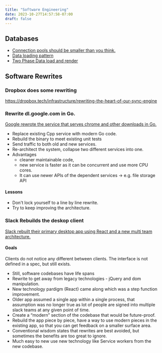 ```yaml
---
title: "Software Engineering"
date: 2023-10-27T14:57:58-07:00
draft: false
---
```


## Databases
* [Connection pools should be smaller than you think.](https://github.com/brettwooldridge/HikariCP/wiki/About-Pool-Sizing)
* [Data loading pattern](https://sophiebits.com/2020/01/01/fast-maintainable-db-patterns.html)
* [Two Phase Data load and render](https://brandur.org/two-phase-render)


## 

## Software Rewrites

### Dropbox does some rewriting
https://dropbox.tech/infrastructure/rewriting-the-heart-of-our-sync-engine

### Rewrite dl.google.com in Go.

[Google rewrote the service that serves chrome and other downloads in Go.][1]

* Replace existing Cpp service with modern Go code.
* Rebuild the binary to meet existing unit tests
* Send traffic to both old and new services.
* Re-architect the system, collapse two different services into one.
* Advantages
   * cleaner maintainable code,
   * new service is faster as it can be concurrent and use more CPU cores.
   * It can use newer APIs of the dependent services -> e.g. file storage API

#### Lessons

* Don't lock yourself to a line by line rewrite.
* Try to keep improving the architecture.

### Slack Rebuilds the deskop client

[Slack rebuilt their primary desktop app using React and a new multi team
architecture.][2]


#### Goals

Clients do not notice any different between clients. The interface is not
defined in a spec, but still exists.

* Still, software codebases have life spans
* Rewrite to get away from legacy technologies - jQuery and dom manipulation.
* New technology pardigm (React) came along which was a step function improvement.
* Older app assumed a single app within a single process, that assumption
  was no longer true as lot of people are signed into multiple slack teams
  at any given point of time.
* Create a “modern” section of the codebase that would be future-proof.
* Rebuild the app piece by piece, have a way to use modern pieces in the
  existing app, so that you can get feedback on a smaller surface area.
* Conventional wisdom states that rewrites are best avoided, but sometimes the benefits are too great to ignore.
* Much easy to new use new technology like Service workers from the new codebase.


[1]: https://talks.golang.org/2013/oscon-dl.slide#1
[2]: https://slack.engineering/rebuilding-slack-on-the-desktop-308d6fe94ae4
